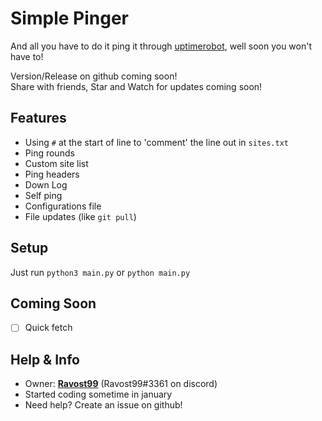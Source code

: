 # Simple Pinger

And all you have to do it ping it through [uptimerobot](https://uptimerobot.com), well soon you won't have to!
<!-- want to remove pinging through uptimerobot -->
Version/Release on github coming soon!<br>
Share with friends, Star and Watch for updates coming soon!

## Features
- Using `#` at the start of line to 'comment' the line out in `sites.txt`
- Ping rounds
- Custom site list
- Ping headers
- Down Log
- Self ping
- Configurations file
- File updates (like `git pull`)

## Setup
Just run `python3 main.py` 
or `python main.py`<br>


## Coming Soon
- [ ] Quick fetch

## Help & Info
- Owner: **[Ravost99](https://github.com/Ravost99)** (Ravost99#3361 on discord)
- Started coding sometime in january
- Need help? Create an issue on github!